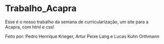 # Trabalho_Acapra
Esse é o nosso trabalho da semana de curricularização, um site para a Acapra, com html e css!

Feito por: Pedro Henrique Krieger, Artur Peixe Lang e Lucas Kuhn Orthmann

